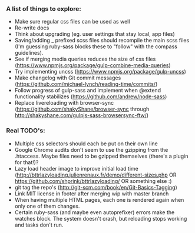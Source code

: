 ### A list of things to explore:

  - Make sure regular css files can be used as well
  - Re-write docs
  - Think about upgrading (eg. user settings that stay local, app files)
  - Saving/adding _ prefixed scss files should recompile the main scss files (I'm guessing ruby-sass blocks these to "follow" with the compass guidelines).
  - See if merging media queries reduces the size of css files (https://www.npmjs.org/package/gulp-combine-media-queries)
  - Try implementing uncss (https://www.npmjs.org/package/gulp-uncss)
  - Make changelog with Git commit messages (https://github.com/michael-lynch/reading-time/commits/)
  - Follow progress of gulp-sass and implement when @extend functionality stabilizes (https://github.com/andrew/node-sass)
  - Replace livereloading with browser-sync (https://github.com/shakyShane/browser-sync through http://shakyshane.com/gulpjs-sass-browsersync-ftw/)

### Real TODO's:

  - Multiple css selectors should each be put on their own line
  - Google Chrome audits don't seem to use the gzipping from the .htaccess. Maybe files need to be gzipped themselves (there's a plugin for that!)?
  - Lazy load header image to improve initial load time (http://bttrlazyloading.julienrenaux.fr/demo/different-sizes.php OR https://github.com/shprink/bttrlazyloading/ OR something else :)
  - git tag the repo's (http://git-scm.com/book/en/Git-Basics-Tagging)
  - Link MIT license in footer after merging wip with master branch
  - When having multiple HTML pages, each one is rendered again when only one of them changes.
  - Certain ruby-sass (and maybe even autoprefixer) errors make the watches block. The system doesn't crash, but reloading stops working and tasks don't run.